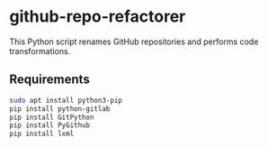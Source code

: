 # github-repo-refactorer
This Python script renames GitHub repositories and performs code transformations.


## Requirements

```bash
sudo apt install python3-pip
pip install python-gitlab
pip install GitPython
pip install PyGithub
pip install lxml
```
